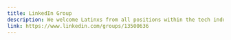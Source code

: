 ```yaml
---
title: LinkedIn Group
description: We welcome Latinxs from all positions within the tech industry.
link: https://www.linkedin.com/groups/13500636
---
```

